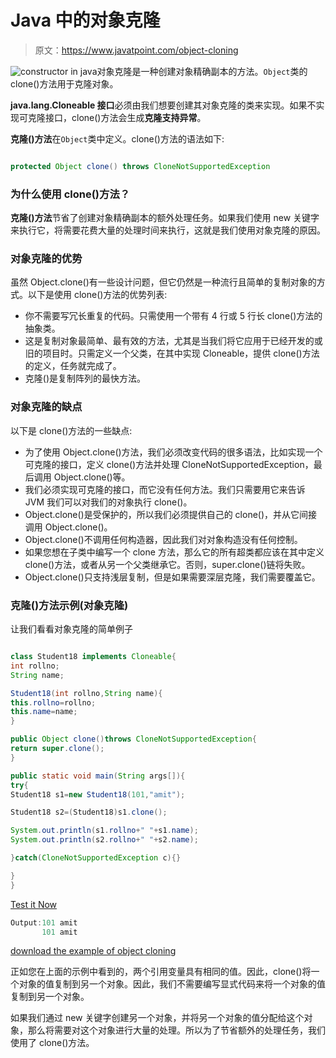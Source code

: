 # Java 中的对象克隆

> 原文：<https://www.javatpoint.com/object-cloning>

![constructor in java](../img/2b7b9b91d5d8c7c7dc85a26c248c1e89.png)对象克隆是一种创建对象精确副本的方法。`Object`类的 clone()方法用于克隆对象。

**java.lang.Cloneable 接口**必须由我们想要创建其对象克隆的类来实现。如果不实现可克隆接口，clone()方法会生成**克隆支持异常**。

**克隆()方法**在`Object`类中定义。clone()方法的语法如下:

```java

protected Object clone() throws CloneNotSupportedException

```

### 为什么使用 clone()方法？

**克隆()方法**节省了创建对象精确副本的额外处理任务。如果我们使用 new 关键字来执行它，将需要花费大量的处理时间来执行，这就是我们使用对象克隆的原因。

### 对象克隆的优势

虽然 Object.clone()有一些设计问题，但它仍然是一种流行且简单的复制对象的方式。以下是使用 clone()方法的优势列表:

*   你不需要写冗长重复的代码。只需使用一个带有 4 行或 5 行长 clone()方法的抽象类。
*   这是复制对象最简单、最有效的方法，尤其是当我们将它应用于已经开发的或旧的项目时。只需定义一个父类，在其中实现 Cloneable，提供 clone()方法的定义，任务就完成了。
*   克隆()是复制阵列的最快方法。

### 对象克隆的缺点

以下是 clone()方法的一些缺点:

*   为了使用 Object.clone()方法，我们必须改变代码的很多语法，比如实现一个可克隆的接口，定义 clone()方法并处理 CloneNotSupportedException，最后调用 Object.clone()等。
*   我们必须实现可克隆的接口，而它没有任何方法。我们只需要用它来告诉 JVM 我们可以对我们的对象执行 clone()。
*   Object.clone()是受保护的，所以我们必须提供自己的 clone()，并从它间接调用 Object.clone()。
*   Object.clone()不调用任何构造器，因此我们对对象构造没有任何控制。
*   如果您想在子类中编写一个 clone 方法，那么它的所有超类都应该在其中定义 clone()方法，或者从另一个父类继承它。否则，super.clone()链将失败。
*   Object.clone()只支持浅层复制，但是如果需要深层克隆，我们需要覆盖它。

### 克隆()方法示例(对象克隆)

让我们看看对象克隆的简单例子

```java

class Student18 implements Cloneable{
int rollno;
String name;

Student18(int rollno,String name){
this.rollno=rollno;
this.name=name;
}

public Object clone()throws CloneNotSupportedException{
return super.clone();
}

public static void main(String args[]){
try{
Student18 s1=new Student18(101,"amit");

Student18 s2=(Student18)s1.clone();

System.out.println(s1.rollno+" "+s1.name);
System.out.println(s2.rollno+" "+s2.name);

}catch(CloneNotSupportedException c){}

}
}

```

[Test it Now](https://www.javatpoint.com/opr/test.jsp?filename=Student18)

```java
Output:101 amit
       101 amit

```

[download the example of object cloning](https://static.javatpoint.com/src/oops/clone.zip)

正如您在上面的示例中看到的，两个引用变量具有相同的值。因此，clone()将一个对象的值复制到另一个对象。因此，我们不需要编写显式代码来将一个对象的值复制到另一个对象。

如果我们通过 new 关键字创建另一个对象，并将另一个对象的值分配给这个对象，那么将需要对这个对象进行大量的处理。所以为了节省额外的处理任务，我们使用了 clone()方法。